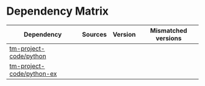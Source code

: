 # Dependency Matrix

Dependency | Sources | Version | Mismatched versions
---------- | ------- | ------- | -------------------
[tm-project-code/python](https://github.com/tm-project-code/python.git) |  | []() | 
[tm-project-code/python-ex](https://github.com/tm-project-code/python-ex.git) |  | []() | 
